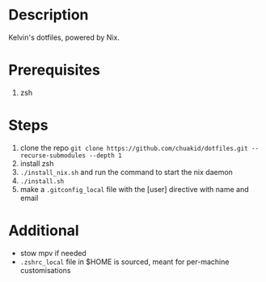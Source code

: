 # Description
Kelvin's dotfiles, powered by Nix.

# Prerequisites
1. zsh

# Steps
1. clone the repo `git clone https://github.com/chuakid/dotfiles.git --recurse-submodules --depth 1`
2. install zsh
3. `./install_nix.sh` and run the command to start the nix daemon
4. `./install.sh`
5. make a `.gitconfig_local` file with the [user] directive with name and email

# Additional
- stow mpv if needed
- `.zshrc_local` file in $HOME is sourced, meant for per-machine customisations

